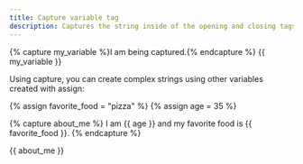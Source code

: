 ```yaml
---
title: Capture variable tag
description: Captures the string inside of the opening and closing tags and assigns it to a variable. Variables created through capture are strings.
---
```

{% capture my_variable %}I am being captured.{% endcapture %}
{{ my_variable }}

Using capture, you can create complex strings using other variables created with assign:

{% assign favorite_food = "pizza" %}
{% assign age = 35 %}

{% capture about_me %}
I am {{ age }} and my favorite food is {{ favorite_food }}.
{% endcapture %}

{{ about_me }}
